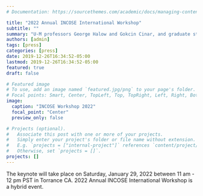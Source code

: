 ```yaml
---
# Documentation: https://sourcethemes.com/academic/docs/managing-content/

title: "2022 Annual INCOSE International Workshop"
subtitle: ""
summary: "U-M professors George Halow and Gokcin Cinar, and graduate student Julia Weiss will give a keynote speech on undergraduate model-based systems engineering program at the University of Michigan."
authors: [admin]
tags: [press]
categories: [press]
date: 2019-12-26T16:34:52-05:00
lastmod: 2019-12-26T16:34:52-05:00
featured: true
draft: false

# Featured image
# To use, add an image named `featured.jpg/png` to your page's folder.
# Focal points: Smart, Center, TopLeft, Top, TopRight, Left, Right, BottomLeft, Bottom, BottomRight.
image:
  caption: "INCOSE Workshop 2022"
  focal_point: "Center"
  preview_only: false

# Projects (optional).
#   Associate this post with one or more of your projects.
#   Simply enter your project's folder or file name without extension.
#   E.g. `projects = ["internal-project"]` references `content/project/deep-learning/index.md`.
#   Otherwise, set `projects = []`.
projects: []
---
```


The keynote will take place on Saturday, January 29, 2022 between 11 am - 12 pm PST in Torrance CA. 2022 Annual INCOSE International Workshop is a hybrid event.

